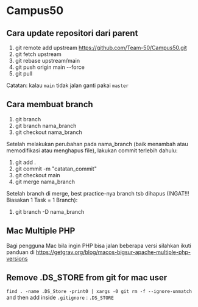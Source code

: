 # Campus50

## Cara update repositori dari parent

1. git remote add upstream https://github.com/Team-50/Campus50.git
2. git fetch upstream
3. git rebase upstream/main
4. git push origin main --force
5. git pull

Catatan: kalau `main` tidak jalan ganti pakai `master`

## Cara membuat branch

1. git branch
2. git branch nama_branch
3. git checkout nama_branch

Setelah melakukan perubahan pada nama_branch (baik menambah atau memodifikasi atau menghapus file),
lakukan commit terlebih dahulu:

1. git add .
2. git commit -m "catatan_commit"
3. git checkout main
4. git merge nama_branch

Setelah branch di merge, best practice-nya branch tsb dihapus (INGAT!!! Biasakan 1 Task = 1 Branch):

1. git branch -D nama_branch

## Mac Multiple PHP

Bagi pengguna Mac bila ingin PHP bisa jalan beberapa versi silahkan ikuti panduan di https://getgrav.org/blog/macos-bigsur-apache-multiple-php-versions

## Remove .DS_STORE from git for mac user

`find . -name .DS_Store -print0 | xargs -0 git rm -f --ignore-unmatch`
and then add inside `.gitignore` :
`.DS_STORE`
